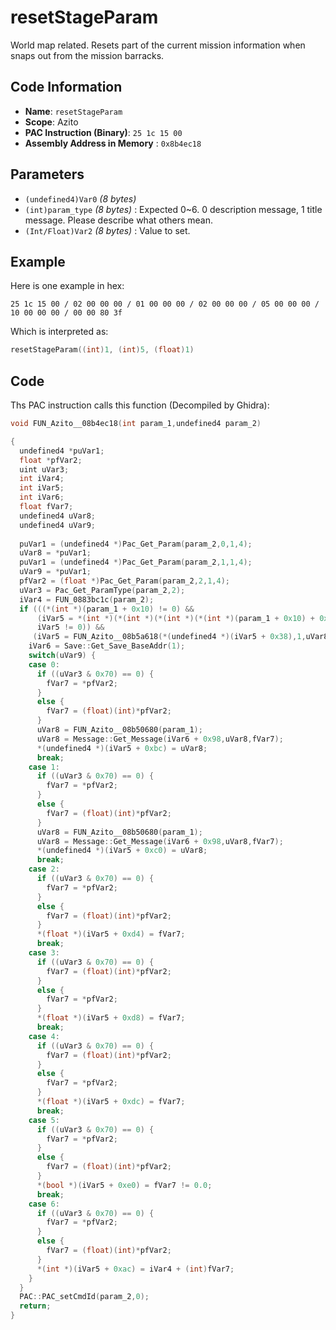 # resetStageParam

World map related. Resets part of the current mission information when snaps out from the mission barracks.

## Code Information

- **Name**: `resetStageParam`
- **Scope**: Azito
- **PAC Instruction (Binary)**: `25 1c 15 00`
- **Assembly Address in Memory** : `0x8b4ec18`

## Parameters

- `(undefined4)Var0` *(8 bytes)*
- `(int)param_type` *(8 bytes)* : Expected 0~6. 0 description message, 1 title message. Please describe what others mean.
- `(Int/Float)Var2` *(8 bytes)* : Value to set.

## Example

Here is one example in hex:

```25 1c 15 00 / 02 00 00 00 / 01 00 00 00 / 02 00 00 00 / 05 00 00 00 / 10 00 00 00 / 00 00 80 3f```

Which is interpreted as:

```c
resetStageParam((int)1, (int)5, (float)1)
```

## Code

Ths PAC instruction calls this function (Decompiled by Ghidra):

```c
void FUN_Azito__08b4ec18(int param_1,undefined4 param_2)

{
  undefined4 *puVar1;
  float *pfVar2;
  uint uVar3;
  int iVar4;
  int iVar5;
  int iVar6;
  float fVar7;
  undefined4 uVar8;
  undefined4 uVar9;
  
  puVar1 = (undefined4 *)Pac_Get_Param(param_2,0,1,4);
  uVar8 = *puVar1;
  puVar1 = (undefined4 *)Pac_Get_Param(param_2,1,1,4);
  uVar9 = *puVar1;
  pfVar2 = (float *)Pac_Get_Param(param_2,2,1,4);
  uVar3 = Pac_Get_ParamType(param_2,2);
  iVar4 = FUN_0883bc1c(param_2);
  if (((*(int *)(param_1 + 0x10) != 0) &&
      (iVar5 = *(int *)(*(int *)(*(int *)(*(int *)(param_1 + 0x10) + 0x10) + 0x30) + 0x14),
      iVar5 != 0)) &&
     (iVar5 = FUN_Azito__08b5a618(*(undefined4 *)(iVar5 + 0x38),1,uVar8,1), iVar5 != 0)) {
    iVar6 = Save::Get_Save_BaseAddr(1);
    switch(uVar9) {
    case 0:
      if ((uVar3 & 0x70) == 0) {
        fVar7 = *pfVar2;
      }
      else {
        fVar7 = (float)(int)*pfVar2;
      }
      uVar8 = FUN_Azito__08b50680(param_1);
      uVar8 = Message::Get_Message(iVar6 + 0x98,uVar8,fVar7);
      *(undefined4 *)(iVar5 + 0xbc) = uVar8;
      break;
    case 1:
      if ((uVar3 & 0x70) == 0) {
        fVar7 = *pfVar2;
      }
      else {
        fVar7 = (float)(int)*pfVar2;
      }
      uVar8 = FUN_Azito__08b50680(param_1);
      uVar8 = Message::Get_Message(iVar6 + 0x98,uVar8,fVar7);
      *(undefined4 *)(iVar5 + 0xc0) = uVar8;
      break;
    case 2:
      if ((uVar3 & 0x70) == 0) {
        fVar7 = *pfVar2;
      }
      else {
        fVar7 = (float)(int)*pfVar2;
      }
      *(float *)(iVar5 + 0xd4) = fVar7;
      break;
    case 3:
      if ((uVar3 & 0x70) == 0) {
        fVar7 = (float)(int)*pfVar2;
      }
      else {
        fVar7 = *pfVar2;
      }
      *(float *)(iVar5 + 0xd8) = fVar7;
      break;
    case 4:
      if ((uVar3 & 0x70) == 0) {
        fVar7 = (float)(int)*pfVar2;
      }
      else {
        fVar7 = *pfVar2;
      }
      *(float *)(iVar5 + 0xdc) = fVar7;
      break;
    case 5:
      if ((uVar3 & 0x70) == 0) {
        fVar7 = *pfVar2;
      }
      else {
        fVar7 = (float)(int)*pfVar2;
      }
      *(bool *)(iVar5 + 0xe0) = fVar7 != 0.0;
      break;
    case 6:
      if ((uVar3 & 0x70) == 0) {
        fVar7 = *pfVar2;
      }
      else {
        fVar7 = (float)(int)*pfVar2;
      }
      *(int *)(iVar5 + 0xac) = iVar4 + (int)fVar7;
    }
  }
  PAC::PAC_setCmdId(param_2,0);
  return;
}
```

